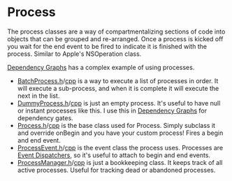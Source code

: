 # Process

The process classes are a way of compartmentalizing sections of code into objects that can be grouped and re-arranged.  Once a process is kicked off you wait for the end event to be fired to indicate it is finished with the process.  Similar to Apple's NSOperation class.  

[Dependency Graphs](/DependencyGraph) has a complex example of using processes.  

* [BatchProcess.h](BatchProcess.h)/[cpp](BatchProcess.cpp) is a way to execute a list of processes in order.  It will execute a sub-process, and when it is complete it will execute the next in the list.
* [DummyProcess.h](DummyProcess.h)/[cpp](DummyProcess.cpp) is just an empty process.  It's useful to have null or instant processes like this.  I use this in [Dependency Graphs](/DependencyGraph) for dependency gates.
* [Process.h](Process.h)/[cpp](Process.cpp) is the base class used for Process.  Simply subclass it and override onBegin and you have your custom process!  Fires a begin and end event.
* [ProcessEvent.h](ProcessEvent.h)/[cpp](ProcessEvent.cpp) is the event class the process uses.  Processes are [Event Dispatchers](/Events), so it's useful to attach to begin and end events.
* [ProcessManager.h](ProcessManager.h)/[cpp](ProcessManager.cpp) is just a bookkeeping class.  It keeps track of all active processes.  Useful for tracking dead or abandoned processes.
